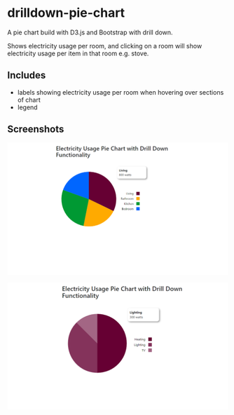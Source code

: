# drilldown-pie-chart
A pie chart build with D3.js and Bootstrap with drill down.

Shows electricity usage per room, and clicking on a room will show electricity usage per item in that room e.g. stove.

## Includes
- labels showing electricity usage per room when hovering over sections of chart
- legend

## Screenshots

![Level 0 chart](/screenshots/screenshot1.png)

![Level 1 chart](/screenshots/screenshot2.png)
